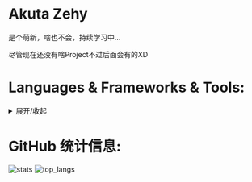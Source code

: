 <!---
AkutaZehy/AkutaZehy is a ✨ special ✨ repository because its `README.md` (this file) appears on your GitHub profile.
You can click the Preview link to take a look at your changes.
--->

# Akuta Zehy

是个萌新，啥也不会，持续学习中...

尽管现在还没有啥Project不过后面会有的XD

# Languages & Frameworks & Tools:

<details><summary>展开/收起</summary>

## 首先...

![Java](https://img.shields.io/badge/Java-ED8B00.svg?logo=java&logoColor=white)
是世界上最好的语言。
~~不是为什么 Java 没 logo 啊 😭~~

并非 Java **精通**，只是第一个语言学的 Java。

## OK, 能用就行

![Python](https://img.shields.io/badge/Python-14354C.svg?logo=python&logoColor=white)
![PyTorch](https://img.shields.io/badge/PyTorch-EE4C2C.svg?style=flat-square&logo=PyTorch&logoColor=white)
[![Vue](https://img.shields.io/badge/-Vue%203-4FC08D?style=flat-square&logo=vue.js&logoColor=white)](https://vuejs.org/)
![Markdown](https://img.shields.io/badge/Markdown-000000?style=flat&logo=markdown&logoColor=white)
[![Git](https://img.shields.io/badge/-Git-F05032?style=flat-square&logo=git&logoColor=white)](https://git-scm.com/)

![After Effects](https://img.shields.io/badge/Adobe%20After%20Effects-9999FF.svg?style=flat-square&logo=Adobe-After-Effects&logoColor=white)
![Adobe Indesign](https://img.shields.io/badge/Adobe%20InDesign-FF3366.svg?style=flat-square&logo=Adobe-InDesign&logoColor=white)
![Photoshop](https://img.shields.io/badge/Adobe%20Photoshop-31A8FF.svg?style=flat-square&logo=Adobe-Photoshop&logoColor=white)
![Krita](https://img.shields.io/badge/Krita-3BABFF.svg?style=flat-square&logo=Krita&logoColor=white)

## 不熟，还在学

![C++](https://img.shields.io/badge/C++-00599C.svg?logo=c%2B%2B&logoColor=white)
![JavaScript](https://img.shields.io/badge/JavaScript-323330.svg?logo=javascript&logoColor=F7DF1E)
![TypeScript](https://img.shields.io/badge/TypeScript-007ACC.svg?logo=typescript&logoColor=white)
![Kotlin](https://img.shields.io/badge/Kotlin-0095D5.svg?logo=kotlin&logoColor=white)
![ElasticSearch](https://img.shields.io/badge/Elasticsearch-005571.svg?style=flat-square&logo=Elasticsearch&logoColor=white)
[![Nuxt](https://img.shields.io/badge/-Nuxt%203-00DC82?style=flat-square&logo=nuxt.js&logoColor=white)](https://nuxt.com/)
![Tauri](https://img.shields.io/badge/Tauri-24C8D8.svg?style=flat-square&logo=Tauri&logoColor=white)
![Blender](https://img.shields.io/badge/Blender-E87D0D.svg?style=flat-square&logo=Blender&logoColor=white)

</details>

# GitHub 统计信息:

![stats](https://github-readme-stats.vercel.app/api?username=AkutaZehy&hide_title=true)
![top_langs](https://github-readme-stats.vercel.app/api/top-langs/?username=AkutaZehy&layout=compact&hide=jupyter%20notebook)

